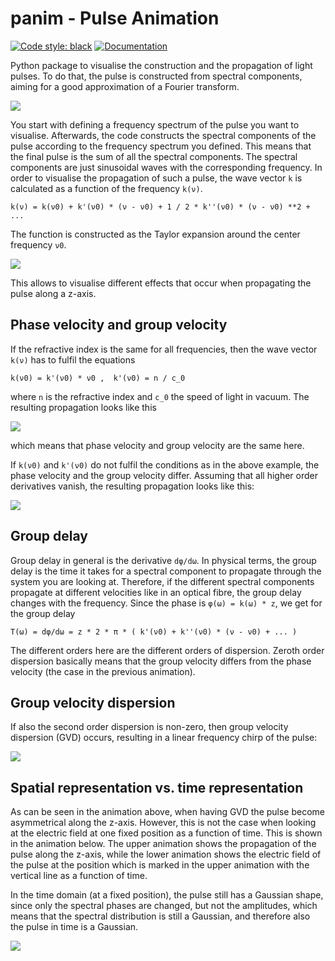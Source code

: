 # panim - Pulse Animation

[![Code style: black](https://img.shields.io/badge/code%20style-black-000000.svg)](https://github.com/psf/black)
[![Documentation](https://img.shields.io/badge/info-documentation-informational)](https://joschkabirk.github.io/panim/)

Python package to visualise the construction and the propagation of light pulses.
To do that, the pulse is constructed from spectral components, aiming for a good
approximation of a Fourier transform.

![](https://raw.githubusercontent.com/jobirk/panim/master/docs/source/assets/optical_fibre_old.gif)

You start with defining a frequency spectrum of the pulse you want to visualise.
Afterwards, the code constructs the spectral components of the pulse according
to the frequency spectrum you defined. This means that the final pulse is the
sum of all the spectral components. The spectral components are just sinusoidal
waves with the corresponding frequency. In order to visualise the propagation
of such a pulse, the wave vector `k` is calculated as a function of the
frequency `k(ν)`.

    k(ν) = k(ν0) + k'(ν0) * (ν - ν0) + 1 / 2 * k''(ν0) * (ν - ν0) **2 + ...

The function is constructed as the Taylor expansion around the center
frequency `ν0`.

![](https://raw.githubusercontent.com/jobirk/panim/master/docs/source/assets/what_it_does.png)

This allows to visualise different effects that occur when
propagating the pulse along a z-axis.

## Phase velocity and group velocity

If the refractive index is the same for all frequencies, then the wave vector
`k(ν)` has to fulfil the equations

    k(ν0) = k'(ν0) * ν0 ,  k'(ν0) = n / c_0

where `n` is the refractive index and `c_0` the speed of light in vacuum. The
resulting propagation looks like this

![](https://raw.githubusercontent.com/jobirk/panim/examples-material/group_equal_phase.gif)

which means that phase velocity and group velocity are the same here.

If `k(ν0)` and `k'(ν0)` do not fulfil the conditions as in the above
example, the phase velocity and the group velocity differ.
Assuming that all higher order derivatives vanish, the resulting
propagation looks like this:

![](https://raw.githubusercontent.com/jobirk/panim/examples-material/first_order_dispersion.gif)

## Group delay

Group delay in general is the derivative `dφ/dω`. In physical terms, the group
delay is the time it takes for a spectral component to propagate through the
system you are looking at. Therefore, if the different spectral components
propagate at different velocities like in an optical fibre, the group delay
changes with the frequency.
Since the phase is `φ(ω) = k(ω) * z`, we get for the group delay

    T(ω) = dφ/dω = z * 2 * π * ( k'(ν0) + k''(ν0) * (ν - ν0) + ... )

The different orders here are the different orders of dispersion.
Zeroth order dispersion basically means that the group velocity differs from
the phase velocity (the case in the previous animation).

## Group velocity dispersion

If also the second order dispersion is non-zero, then group
velocity dispersion (GVD) occurs, resulting in a linear frequency chirp
of the pulse:

![](https://raw.githubusercontent.com/jobirk/panim/examples-material/second_order_dispersion.gif)

## Spatial representation vs. time representation

As can be seen in the animation above, when having GVD the pulse become
asymmetrical along the z-axis. However, this is not the case when looking at the
electric field at one fixed position as a function of time.
This is shown in the animation below. The upper animation shows the propagation
of the pulse along the z-axis, while the lower animation shows the electric
field of the pulse at the position which is marked in the upper animation with
the vertical line as a function of time.

In the time domain (at a fixed position), the pulse still has a Gaussian shape,
since only the spectral phases are changed, but not the amplitudes, which means
that the spectral distribution is still a Gaussian, and therefore also the
pulse in time is a Gaussian.

![](https://raw.githubusercontent.com/jobirk/panim/master/docs/source/assets/spatial_vs_time.gif)
